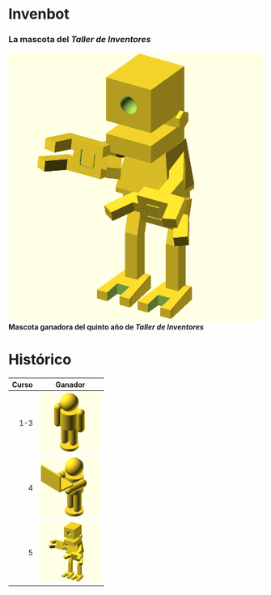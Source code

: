 # Invenbot #

### La mascota del _Taller de Inventores_ ###

![Invenbot 2015-2016](5season/pet.png)
**Mascota ganadora del quinto año de _Taller de Inventores_**

# Histórico #

| Curso | Ganador |
| ----: | ------- |
| 1-3   |  ![Invenbot 2011-2014](1-3season/pet_thumbnail.png) |
| 4     | ![Invenbot 2014-2015](4season/pet_thumbnail.png) |
| 5     | ![Invenbot 2015-2016](5season/pet_thumbnail.png) |
